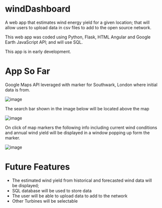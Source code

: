 # windDashboard
A web app that estimates wind energy yield for a given location; that will allow users to upload data in csv files to add to the open source network.  

This web app was coded using Python, Flask, HTML Angular and Google Earth JavaScript API; and will use SQL.    

This app is in early development.

# App So Far
Google Maps API leveraged with marker for Southwark, London where initial data is from.

![image](https://user-images.githubusercontent.com/76686112/123712150-a79a3900-d869-11eb-9aac-26d6b52f4bae.png)

The search bar shown in the image below will be located above the map 

![image](https://user-images.githubusercontent.com/76686112/118772183-5b77d400-b87b-11eb-9fa0-9fb4eb48ac2c.png)

On click of map markers the following info including current wind conditions and annual wind yield will be displayed in a window popping up form the marker.

![image](https://user-images.githubusercontent.com/76686112/119239941-89436e00-bb44-11eb-82dc-d9717da21daa.png)


# Future Features
* The estimated wind yield from historical and forecasted wind data will be displayed; 
* SQL database will be used to store data
* The user will be able to upload data to add to the network
* Other Turbines will be selectable



